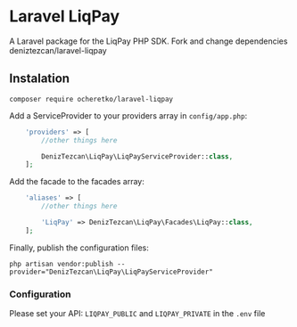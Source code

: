# Laravel LiqPay
A Laravel package for the LiqPay PHP SDK.
Fork and change dependencies deniztezcan/laravel-liqpay
## Instalation
```
composer require ocheretko/laravel-liqpay
```

Add a ServiceProvider to your providers array in `config/app.php`:
```php
    'providers' => [
    	//other things here

    	DenizTezcan\LiqPay\LiqPayServiceProvider::class,
    ];
```

Add the facade to the facades array:
```php
    'aliases' => [
    	//other things here

    	'LiqPay' => DenizTezcan\LiqPay\Facades\LiqPay::class,
    ];
```

Finally, publish the configuration files:
```
php artisan vendor:publish --provider="DenizTezcan\LiqPay\LiqPayServiceProvider"
```

### Configuration
Please set your API: `LIQPAY_PUBLIC` and `LIQPAY_PRIVATE` in the `.env` file 